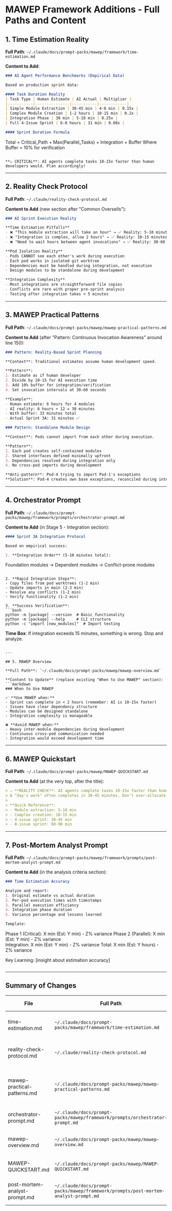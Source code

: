 # MAWEP Framework Additions - Full Paths and Content

## 1. Time Estimation Reality

**Full Path**: `~/.claude/docs/prompt-packs/mawep/framework/time-estimation.md`

**Content to Add**:
```markdown
### AI Agent Performance Benchmarks (Empirical Data)

Based on production sprint data:

#### Task Duration Reality
| Task Type | Human Estimate | AI Actual | Multiplier |
|-----------|---------------|-----------|------------|
| Simple Module Extraction | 30-45 min | 4-8 min | 0.15x |
| Complex Module Creation | 1-2 hours | 10-15 min | 0.2x |
| Integration Phase | 30 min | 5-10 min | 0.25x |
| Full 4-Issue Sprint | 6-8 hours | 31 min | 0.08x |

#### Sprint Duration Formula
```
Total = Critical_Path + Max(Parallel_Tasks) + Integration + Buffer
Where Buffer = 10% for verification
```

**⚠️ CRITICAL**: AI agents complete tasks 10-15x faster than human developers would. Plan accordingly!
```

---

## 2. Reality Check Protocol

**Full Path**: `~/.claude/reality-check-protocol.md`

**Content to Add** (new section after "Common Oversells"):
```markdown
### AI Sprint Execution Reality

**Time Estimation Pitfalls**
- ❌ "This module extraction will take an hour" → ✅ Reality: 5-10 minutes
- ❌ "Integration is complex, allow 2 hours" → ✅ Reality: 10-15 minutes  
- ❌ "Need to wait hours between agent invocations" → ✅ Reality: 30-60 seconds

**Pod Isolation Reality**
- Pods CANNOT see each other's work during execution
- Each pod works in isolated git worktree
- Dependencies must be handled during integration, not execution
- Design modules to be standalone during development

**Integration Complexity**
- Most integrations are straightforward file copies
- Conflicts are rare with proper pre-sprint analysis
- Testing after integration takes < 5 minutes
```

---

## 3. MAWEP Practical Patterns

**Full Path**: `~/.claude/docs/prompt-packs/mawep/mawep-practical-patterns.md`

**Content to Add** (after "Pattern: Continuous Invocation Awareness" around line 150):
```markdown
### Pattern: Reality-Based Sprint Planning

**Context**: Traditional estimates assume human development speed.

**Pattern**: 
1. Estimate as if human developer
2. Divide by 10-15 for AI execution time
3. Add 10% buffer for integration/verification
4. Set invocation intervals at 30-60 seconds

**Example**:
- Human estimate: 6 hours for 4 modules
- AI reality: 6 hours ÷ 12 = 30 minutes
- With buffer: 33 minutes total
- Actual Sprint 3A: 31 minutes ✅

### Pattern: Standalone Module Design

**Context**: Pods cannot import from each other during execution.

**Pattern**:
1. Each pod creates self-contained modules
2. Shared interfaces defined minimally upfront
3. Dependencies resolved during integration only
4. No cross-pod imports during development

**Anti-pattern**: Pod-4 trying to import Pod-1's exceptions
**Solution**: Pod-4 creates own base exceptions, reconciled during integration
```

---

## 4. Orchestrator Prompt

**Full Path**: `~/.claude/docs/prompt-packs/mawep/framework/prompts/orchestrator-prompt.md`

**Content to Add** (in Stage 5 - Integration section):
```markdown
#### Sprint 3A Integration Protocol

Based on empirical success:

1. **Integration Order** (5-10 minutes total):
   ```
   Foundation modules → Dependent modules → Conflict-prone modules
   ```

2. **Rapid Integration Steps**:
   - Copy files from pod worktrees (1-2 min)
   - Update imports in main (2-3 min)
   - Resolve any conflicts (1-2 min)
   - Verify functionality (1-2 min)

3. **Success Verification**:
   ```bash
   python -m [package] --version  # Basic functionality
   python -m [package] --help     # CLI structure
   python -c "import [new_modules]"  # Import testing
   ```

**Time Box**: If integration exceeds 15 minutes, something is wrong. Stop and analyze.
```

---

## 5. MAWEP Overview

**Full Path**: `~/.claude/docs/prompt-packs/mawep/mawep-overview.md`

**Content to Update** (replace existing "When to Use MAWEP" section):
```markdown
### When to Use MAWEP

✅ **Use MAWEP when:**
- Sprint can complete in < 2 hours (remember: AI is 10-15x faster)
- Issues have clear dependency structure  
- Modules can be designed standalone
- Integration complexity is manageable

❌ **Avoid MAWEP when:**
- Heavy inter-module dependencies during development
- Continuous cross-pod communication needed
- Integration would exceed development time
```

---

## 6. MAWEP Quickstart

**Full Path**: `~/.claude/docs/prompt-packs/mawep/MAWEP-QUICKSTART.md`

**Content to Add** (at the very top, after the title):
```markdown
> ⚠️ **REALITY CHECK**: AI agents complete tasks 10-15x faster than human estimates. 
> A "day's work" often completes in 30-45 minutes. Don't over-allocate time!
>
> **Quick Reference**:
> - Module extraction: 5-10 min
> - Complex creation: 10-15 min  
> - 4-issue sprint: 30-45 min
> - 8-issue sprint: 60-90 min
```

---

## 7. Post-Mortem Analyst Prompt

**Full Path**: `~/.claude/docs/prompt-packs/mawep/framework/prompts/post-mortem-analyst-prompt.md`

**Content to Add** (in the analysis criteria section):
```markdown
### Time Estimation Accuracy

Analyze and report:
1. Original estimate vs actual duration
2. Per-pod execution times with timestamps
3. Parallel execution efficiency
4. Integration phase duration
5. Variance percentage and lessons learned

Template:
```
Phase 1 (Critical): X min (Est: Y min) - Z% variance
Phase 2 (Parallel): X min (Est: Y min) - Z% variance  
Integration: X min (Est: Y min) - Z% variance
Total: X min (Est: Y hours) - Z% variance

Key Learning: [insight about estimation accuracy]
```
```

---

## Summary of Changes

| File | Full Path | Key Addition |
|------|-----------|--------------|
| time-estimation.md | `~/.claude/docs/prompt-packs/mawep/framework/time-estimation.md` | AI performance benchmarks table |
| reality-check-protocol.md | `~/.claude/reality-check-protocol.md` | AI sprint execution reality section |
| mawep-practical-patterns.md | `~/.claude/docs/prompt-packs/mawep/mawep-practical-patterns.md` | Reality-based planning & standalone module patterns |
| orchestrator-prompt.md | `~/.claude/docs/prompt-packs/mawep/framework/prompts/orchestrator-prompt.md` | Sprint 3A integration protocol |
| mawep-overview.md | `~/.claude/docs/prompt-packs/mawep/mawep-overview.md` | Updated "When to Use MAWEP" |
| MAWEP-QUICKSTART.md | `~/.claude/docs/prompt-packs/mawep/MAWEP-QUICKSTART.md` | Reality check warning box |
| post-mortem-analyst-prompt.md | `~/.claude/docs/prompt-packs/mawep/framework/prompts/post-mortem-analyst-prompt.md` | Time estimation accuracy template |